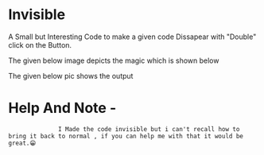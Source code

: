 # Invisible

A Small but Interesting Code to make a given code Dissapear with "Double" click on the Button.

The given below image depicts the magic which is shown below
<img src ="">

The given below pic shows the output 
<img src="">

# Help And Note -
                  I Made the code invisible but i can't recall how to bring it back to normal , if you can help me with that it would be great.😁
